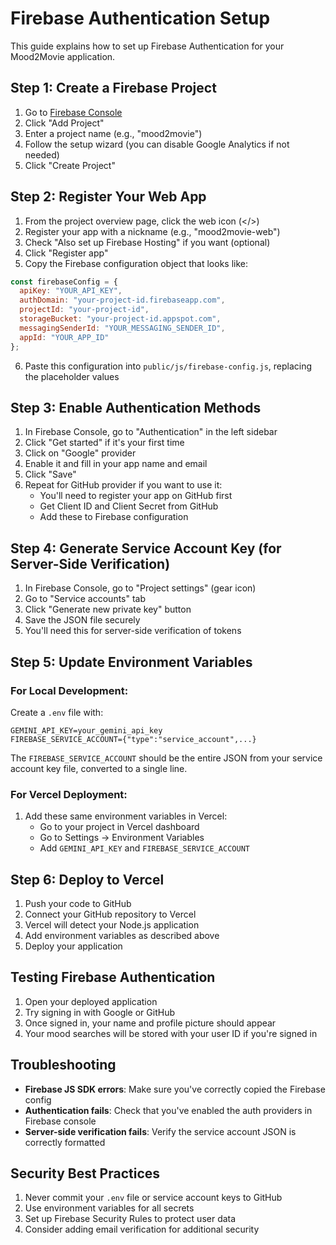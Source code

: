 # Firebase Authentication Setup

This guide explains how to set up Firebase Authentication for your Mood2Movie application.

## Step 1: Create a Firebase Project

1. Go to [Firebase Console](https://console.firebase.google.com/)
2. Click "Add Project"
3. Enter a project name (e.g., "mood2movie")
4. Follow the setup wizard (you can disable Google Analytics if not needed)
5. Click "Create Project"

## Step 2: Register Your Web App

1. From the project overview page, click the web icon (</>) 
2. Register your app with a nickname (e.g., "mood2movie-web")
3. Check "Also set up Firebase Hosting" if you want (optional)
4. Click "Register app"
5. Copy the Firebase configuration object that looks like:

```js
const firebaseConfig = {
  apiKey: "YOUR_API_KEY",
  authDomain: "your-project-id.firebaseapp.com",
  projectId: "your-project-id",
  storageBucket: "your-project-id.appspot.com",
  messagingSenderId: "YOUR_MESSAGING_SENDER_ID",
  appId: "YOUR_APP_ID"
};
```

6. Paste this configuration into `public/js/firebase-config.js`, replacing the placeholder values

## Step 3: Enable Authentication Methods

1. In Firebase Console, go to "Authentication" in the left sidebar
2. Click "Get started" if it's your first time
3. Click on "Google" provider
4. Enable it and fill in your app name and email
5. Click "Save"
6. Repeat for GitHub provider if you want to use it:
   - You'll need to register your app on GitHub first
   - Get Client ID and Client Secret from GitHub
   - Add these to Firebase configuration

## Step 4: Generate Service Account Key (for Server-Side Verification)

1. In Firebase Console, go to "Project settings" (gear icon)
2. Go to "Service accounts" tab
3. Click "Generate new private key" button
4. Save the JSON file securely
5. You'll need this for server-side verification of tokens

## Step 5: Update Environment Variables

### For Local Development:

Create a `.env` file with:

```
GEMINI_API_KEY=your_gemini_api_key
FIREBASE_SERVICE_ACCOUNT={"type":"service_account",...} 
```

The `FIREBASE_SERVICE_ACCOUNT` should be the entire JSON from your service account key file, converted to a single line.

### For Vercel Deployment:

1. Add these same environment variables in Vercel:
   - Go to your project in Vercel dashboard
   - Go to Settings → Environment Variables
   - Add `GEMINI_API_KEY` and `FIREBASE_SERVICE_ACCOUNT`

## Step 6: Deploy to Vercel

1. Push your code to GitHub
2. Connect your GitHub repository to Vercel
3. Vercel will detect your Node.js application
4. Add environment variables as described above
5. Deploy your application

## Testing Firebase Authentication

1. Open your deployed application
2. Try signing in with Google or GitHub
3. Once signed in, your name and profile picture should appear
4. Your mood searches will be stored with your user ID if you're signed in

## Troubleshooting

- **Firebase JS SDK errors**: Make sure you've correctly copied the Firebase config
- **Authentication fails**: Check that you've enabled the auth providers in Firebase console
- **Server-side verification fails**: Verify the service account JSON is correctly formatted

## Security Best Practices

1. Never commit your `.env` file or service account keys to GitHub
2. Use environment variables for all secrets
3. Set up Firebase Security Rules to protect user data
4. Consider adding email verification for additional security
